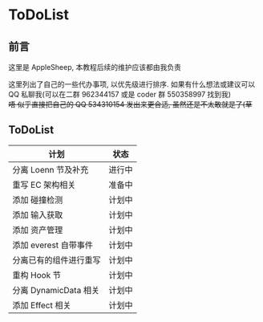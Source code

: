 # ToDoList

## 前言

这里是 AppleSheep, 本教程后续的维护应该都由我负责

这里列出了自己的一些代办事项, 以优先级进行排序. 如果有什么想法或建议可以 QQ 私聊我(可以在二群 962344157 或是 coder 群 550358997 找到我)          
<del>唔 似乎直接把自己的 QQ 534310154 发出来更合适, 虽然还是不太敢就是了(草</del>

## ToDoList

| 计划                          | 状态   |
| ----------------------------- | ------ |
| 分离 Loenn 节及补充           | 进行中 |
| 重写 EC 架构相关              | 准备中 |
| 添加 碰撞检测                 | 计划中 |
| 添加 输入获取                 | 计划中 |
| 添加 资产管理                 | 计划中 |
| 添加 everest 自带事件         | 计划中 |
| 分离已有的组件进行重写          | 计划中 |
| 重构 Hook 节                  | 计划中 |
| 分离 DynamicData 相关         | 计划中 |
| 添加 Effect 相关              | 计划中 |


